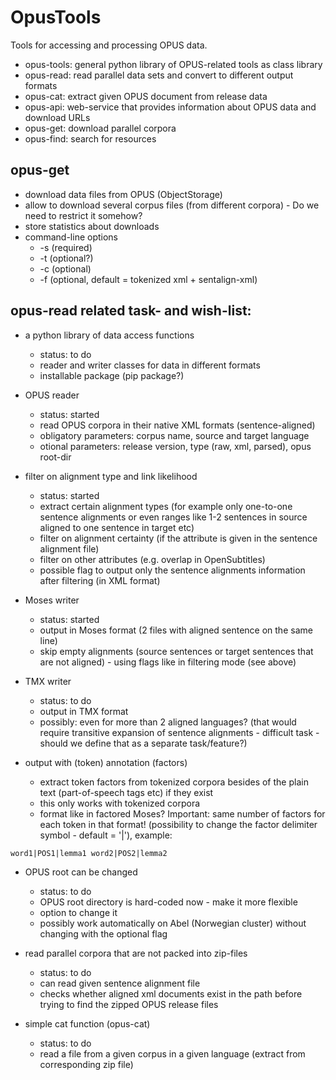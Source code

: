 # OpusTools

Tools for accessing and processing OPUS data.

* opus-tools: general python library of OPUS-related tools as class library
* opus-read: read parallel data sets and convert to different output formats
* opus-cat: extract given OPUS document from release data
* opus-api: web-service that provides information about OPUS data and download URLs
* opus-get: download parallel corpora
* opus-find: search for resources

## opus-get

* download data files from OPUS (ObjectStorage)
* allow to download several corpus files (from different corpora) - Do we need to restrict it somehow?
* store statistics about downloads
* command-line options
  * -s <source-lang-ID> (required)
  * -t <target-lang-ID> (optional?)
  * -c <corpus> (optional)
  * -f <data format> (optional, default = tokenized xml + sentalign-xml)
 


## opus-read related task- and wish-list:

* a python library of data access functions
  * status: to do
  * reader and writer classes for data in different formats
  * installable package (pip package?)
  
* OPUS reader
  * status: started
  * read OPUS corpora in their native XML formats (sentence-aligned)
  * obligatory parameters: corpus name, source and target language
  * otional parameters: release version, type (raw, xml, parsed), opus root-dir
  
* filter on alignment type and link likelihood
  * status: started
  * extract certain alignment types (for example only one-to-one sentence alignments or even ranges like 1-2 sentences in source aligned to one sentence in target etc)
  * filter on alignment certainty (if the attribute is given in the sentence alignment file)
  * filter on other attributes (e.g. overlap in OpenSubtitles)
  * possible flag to output only the sentence alignments information after filtering (in XML format)
  
* Moses writer
  * status: started
  * output in Moses format (2 files with aligned sentence on the same line)
  * skip empty alignments (source sentences or target sentences that are not aligned) - using flags like in filtering mode (see above)

* TMX writer
  * status: to do
  * output in TMX format
  * possibly: even for more than 2 aligned languages? (that would require transitive expansion of sentence alignments - difficult task - should we define that as a separate task/feature?)

* output with (token) annotation (factors)
  * extract token factors from tokenized corpora besides of the plain text (part-of-speech tags etc) if they exist
  * this only works with tokenized corpora
  * format like in factored Moses? Important: same number of factors for each token in that format! (possibility to change the factor delimiter symbol - default = '|'), example:
~~~
word1|POS1|lemma1 word2|POS2|lemma2
~~~

* OPUS root can be changed
  * status: to do
  * OPUS root directory is hard-coded now - make it more flexible
  * option to change it
  * possibly work automatically on Abel (Norwegian cluster) without changing with the optional flag
  
* read parallel corpora that are not packed into zip-files
  * status: to do
  * can read given sentence alignment file
  * checks whether aligned xml documents exist in the path before trying to find the zipped OPUS release files

* simple cat function (opus-cat)
  * status: to do
  * read a file from a given corpus in a given language (extract from corresponding zip file)
